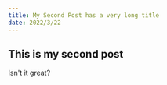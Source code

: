 ```yaml
---
title: My Second Post has a very long title 
date: 2022/3/22
---
```


## This is my second post

Isn't it great?
